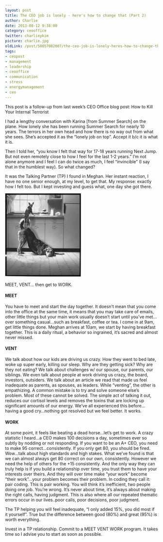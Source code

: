 ```yaml
---
layout: post
title: The CEO job is lonely - here's how to change that (Part 2)
author: Charlie
date: 2013-08-12 9:38:00
category: ceooffice
twitter: charlieykim
picture: charlie.jpg
oldLink: /post/58057082007/the-ceo-job-is-lonely-heres-how-to-change-that-part
tags:
- ceopost
- management
- leadership
- ceooffice
- communication
- stress
- energymanagement
- ceo
---
```


This post is a follow-up from last week’s CEO Office blog post: How to Kill Your Internal Terrorist

I had a lengthy conversation with Karina \[from Summer Search\] on the plane. How lonely she has been running Summer Search for nearly 10 years. The terrors in her own head and how there is no way out from what she sees. She’s accepted it as the “lonely job on top”. Accept it b/c it is what it is.

Then I told her, “you know I felt that way for 17-18 years running Next Jump. But not even remotely close to how I feel for the last 1-2 years.” I’m not alone anymore and I feel I can do twice as much, I feel “invincible” (I say that in the humblest way). So what changed? 

It was the Talking Partner (TP) I found in Meghan. Her instant reaction, I have no one senior enough, at my level, to get that. My response: exactly how I felt too. But I kept investing and guess what, one day she got there.

![dog teamwork](/images/two_dogs.png)

MEET, VENT... then get to WORK.

#### MEET

You have to meet and start the day together. It doesn’t mean that you come into the office at the same time, it means that you may take care of emails, other little things but your main work usually doesn’t start until you’ve met…over something casual…such as breakfast, coffee or tea. I come in at 9am, get little things done. Meghan arrives at 10am, we start by having breakfast together. This is a daily ritual, a behavior so ingrained, it’s sacred and almost never missed.

#### VENT

We talk about how our kids are driving us crazy. How they went to bed late, woke up super early, killing our sleep. Why are they getting sick? Why are they not eating? We talk about challenges w/ our spouse, our parents, our siblings. We even talk about people at work driving us crazy, the board, investors, outsiders. We talk about an article we read that made us feel inadequate as parents, as spouses, as leaders. While “venting”, the other is empathizing. A common mistake is to try and solve someone else’s problem. Most of these cannot be solved. The simple act of talking it out, reduces our cortisol levels and removes the toxins that are locking up significant amounts of our energy.  We’ve all experienced this before…having a good cry…nothing got resolved but we feel better. It works.

#### WORK

At some point, it feels like beating a dead horse…let’s get to work. A crazy statistic I heard…a CEO makes 100 decisions a day, sometimes ever so subtly by nodding or not responding. If you want to be an A+ CEO, you need to make 95 correct…consistently. If you only get 80, you should be fired. Wow…talk about high standards and high stakes. What we’ve found is that we can almost always get 80 correct on our own, consistently. However we need the help of others for the +15 consistently. And the only way they can truly help is if you build a relationship over time, you trust them to have your interests over theirs. And they will over time make “your work” become “their work”…your problem becomes their problem. In coding they call it: pair coding. This is pair working. You will think it’s inefficient, two people doing one job. You’re wrong. It’s never about time, it’s always about making the right calls, having judgment. This is also where all our repeated thematic errors occur in our lives..poor calls, poor decisions, poor judgment. 

The TP helping you will feel inadequate, “I only added 15%, you did most if it yourself”. True but the difference between good (80%) and great (95%) is worth everything. 

Invest in a TP relationship. Commit to a MEET VENT WORK program. It takes time so I advise you to start as soon as possible.

